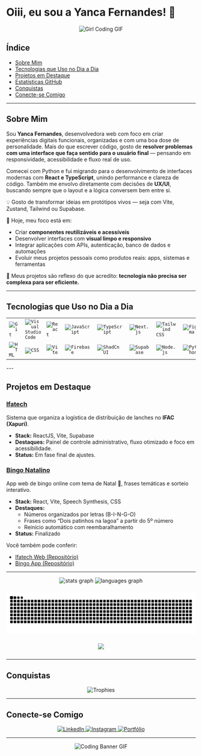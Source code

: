 # Oiii, eu sou a Yanca Fernandes! 👋

<div align="center">
  <img src="https://media.giphy.com/media/L1R1tvI9svkIWwpVYr/giphy.gif" width="300" alt="Girl Coding GIF">
</div>

## Índice
- [Sobre Mim](#sobre-mim)
- [Tecnologias que Uso no Dia a Dia](#tecnologias-que-uso-no-dia-a-dia)
- [Projetos em Destaque](#projetos-em-destaque)
- [Estatísticas GitHub](#estatísticas-github)
- [Conquistas](#conquistas)
- [Conecte-se Comigo](#conecte-se-comigo)

---

## Sobre Mim

Sou **Yanca Fernandes**, desenvolvedora web com foco em criar experiências digitais funcionais, organizadas e com uma boa dose de personalidade. Mais do que escrever código, gosto de **resolver problemas com uma interface que faça sentido para o usuário final** — pensando em responsividade, acessibilidade e fluxo real de uso.

Comecei com Python e fui migrando para o desenvolvimento de interfaces modernas com **React e TypeScript**, unindo performance e clareza de código. Também me envolvo diretamente com decisões de **UX/UI**, buscando sempre que o layout e a lógica conversem bem entre si.

💡 Gosto de transformar ideias em protótipos vivos — seja com Vite, Zustand, Tailwind ou Supabase.

🎯 Hoje, meu foco está em:
- Criar **componentes reutilizáveis e acessíveis**
- Desenvolver interfaces com **visual limpo e responsivo**
- Integrar aplicações com APIs, autenticação, banco de dados e automações
- Evoluir meus projetos pessoais como produtos reais: apps, sistemas e ferramentas

👀 Meus projetos são reflexo do que acredito: **tecnologia não precisa ser complexa para ser eficiente.**

---

## Tecnologias que Uso no Dia a Dia

<div align="center">
	<table>
		<tr>
			<td><code><img width="40" src="https://raw.githubusercontent.com/marwin1991/profile-technology-icons/refs/heads/main/icons/git.png" alt="Git" title="Git"/></code></td>
			<td><code><img width="40" src="https://raw.githubusercontent.com/marwin1991/profile-technology-icons/refs/heads/main/icons/visual_studio_code.png" alt="Visual Studio Code" title="Visual Studio Code"/></code></td>
			<td><code><img width="40" src="https://raw.githubusercontent.com/marwin1991/profile-technology-icons/refs/heads/main/icons/react.png" alt="React" title="React"/></code></td>
			<td><code><img width="40" src="https://raw.githubusercontent.com/marwin1991/profile-technology-icons/refs/heads/main/icons/javascript.png" alt="JavaScript" title="JavaScript"/></code></td>
			<td><code><img width="40" src="https://raw.githubusercontent.com/marwin1991/profile-technology-icons/refs/heads/main/icons/typescript.png" alt="TypeScript" title="TypeScript"/></code></td>
			<td><code><img width="40" src="https://raw.githubusercontent.com/marwin1991/profile-technology-icons/refs/heads/main/icons/next_js.png" alt="Next.js" title="Next.js"/></code></td>
			<td><code><img width="40" src="https://raw.githubusercontent.com/marwin1991/profile-technology-icons/refs/heads/main/icons/tailwind_css.png" alt="Tailwind CSS" title="Tailwind CSS"/></code></td>
			<td><code><img width="40" src="https://raw.githubusercontent.com/marwin1991/profile-technology-icons/refs/heads/main/icons/figma.png" alt="Figma" title="Figma"/></code></td>
		</tr>
		<tr>
			<td><code><img width="40" src="https://raw.githubusercontent.com/marwin1991/profile-technology-icons/refs/heads/main/icons/html.png" alt="HTML" title="HTML"/></code></td>
			<td><code><img width="40" src="https://raw.githubusercontent.com/marwin1991/profile-technology-icons/refs/heads/main/icons/css.png" alt="CSS" title="CSS"/></code></td>
			<td><code><img width="40" src="https://raw.githubusercontent.com/marwin1991/profile-technology-icons/refs/heads/main/icons/vite.png" alt="Vite" title="Vite"/></code></td>
			<td><code><img width="40" src="https://raw.githubusercontent.com/marwin1991/profile-technology-icons/refs/heads/main/icons/firebase.png" alt="Firebase" title="Firebase"/></code></td>
			<td><code><img width="40" src="https://raw.githubusercontent.com/marwin1991/profile-technology-icons/refs/heads/main/icons/shadcn_ui.png" alt="ShadCn UI" title="ShadCn UI"/></code></td>
			<td><code><img width="40" src="https://raw.githubusercontent.com/marwin1991/profile-technology-icons/refs/heads/main/icons/supabase.png" alt="Supabase" title="Supabase"/></code></td>
			<td><code><img width="40" src="https://raw.githubusercontent.com/marwin1991/profile-technology-icons/refs/heads/main/icons/node_js.png" alt="Node.js" title="Node.js"/></code></td>
			<td><code><img width="40" src="https://raw.githubusercontent.com/marwin1991/profile-technology-icons/refs/heads/main/icons/python.png" alt="Python" title="Python"/></code></td>
		</tr>
	</table>
</div>
---

## Projetos em Destaque

### [Ifatech](https://ifatech-web.vercel.app/)
Sistema que organiza a logística de distribuição de lanches no **IFAC (Xapuri)**.
- **Stack:** ReactJS, Vite, Supabase
- **Destaques:** Painel de controle administrativo, fluxo otimizado e foco em acessibilidade.
- **Status:** Em fase final de ajustes.

### [Bingo Natalino](https://github.com/yancafer/bingo-app)
App web de bingo online com tema de Natal 🎄, frases temáticas e sorteio interativo.
- **Stack:** React, Vite, Speech Synthesis, CSS
- **Destaques:**
  - Números organizados por letras (B-I-N-G-O)
  - Frases como “Dois patinhos na lagoa” a partir do 5º número
  - Reinício automático com reembaralhamento
- **Status:** Finalizado

Você também pode conferir:
- [Ifatech Web (Repositório)](https://github.com/yancafer/ifatech-web)
- [Bingo App (Repositório)](https://github.com/yancafer/bingo-app)

---

<div align="center">
  <img src="https://github-readme-stats.vercel.app/api?username=yancafer&hide_title=false&hide_rank=false&show_icons=true&include_all_commits=true&count_private=true&disable_animations=false&theme=gruvbox&locale=pt-br&hide_border=false&order=1" height="150" alt="stats graph"  />
  <img src="https://github-readme-stats.vercel.app/api/top-langs?username=yancafer&locale=pt-br&hide_title=false&layout=compact&card_width=320&langs_count=5&theme=gruvbox&hide_border=false&order=2" height="150" alt="languages graph"  />
</div>

###

<img src="https://raw.githubusercontent.com/yancafer/yancafer/output/snake.svg" alt="Snake animation" />

###

<div align="center">
  <img src="https://profile-counter.glitch.me/yancafer/count.svg?"  />
</div>

###

---

## Conquistas

<div align="center">
  <img src="https://github-profile-trophy.vercel.app/?username=yancafer&theme=radical" alt="Trophies"/>
</div>

---

## Conecte-se Comigo

<div align="center">
  <a href="https://www.linkedin.com/in/yanca-fernandes/" target="_blank">
    <img src="https://img.shields.io/badge/LinkedIn-0077B5?style=for-the-badge&logo=linkedin&logoColor=white" alt="LinkedIn">
  </a>
  <a href="https://www.instagram.com/yan.desgn/" target="_blank">
    <img src="https://img.shields.io/badge/Instagram-E4405F?style=for-the-badge&logo=instagram&logoColor=white" alt="Instagram">
  </a>
  <a href="https://yancafernandes.dev.br/" target="_blank">
    <img src="https://img.shields.io/badge/Portfólio-000000?style=for-the-badge&logo=web&logoColor=white" alt="Portfólio">
  </a>
</div>

---

<div align="center">
  <img src="https://raw.githubusercontent.com/blackcater/blackcater/main/images/banner.gif" alt="Coding Banner GIF">
</div>
